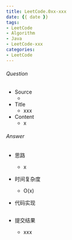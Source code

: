 ```yaml
---
title: LeetCode.0xx-xxx
date: {{ date }}
tags:
- LeetCode
- Algorithm
- Java
- LeetCode-xxx
categories:
- LeetCode
---
```

###### Question
- Source
	- []() 
- Title
	- xxx 
- Content
	- x 
<!--more-->

###### Answer
- 思路
	- x 
- 时间复杂度
	- O(x) 	
- 代码实现

	```Java
	```
- 提交结果
	- xxx 
